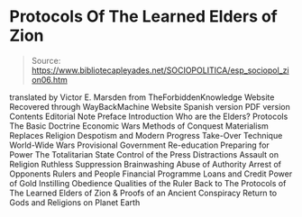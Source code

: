 # Protocols Of The Learned Elders of Zion

> Source: https://www.bibliotecapleyades.net/SOCIOPOLITICA/esp_sociopol_zion06.htm

translated by Victor E. Marsden
from TheForbiddenKnowledge Website
Recovered through WayBackMachine Website
Spanish version
PDF version
Contents
Editorial Note
Preface
Introduction
Who are the Elders?
Protocols
The Basic Doctrine
Economic Wars
Methods of Conquest
Materialism Replaces Religion
Despotism and Modern Progress
Take-Over Technique
World-Wide Wars
Provisional Government
Re-education
Preparing for Power
The Totalitarian State
Control of the Press
Distractions
Assault on Religion
Ruthless Suppression
Brainwashing
Abuse of Authority
Arrest of Opponents
Rulers and People
Financial Programme
Loans and Credit
Power of Gold
Instilling Obedience
Qualities of the Ruler
Back to The Protocols of The Learned Elders of Zion & Proofs of an Ancient Conspiracy
Return to Gods and Religions on Planet Earth
